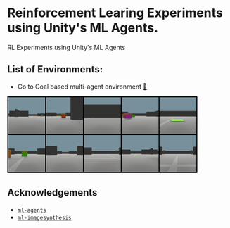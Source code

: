 # Reinforcement Learing Experiments using Unity's ML Agents.
RL Experiments using Unity's ML Agents


## List of Environments: 
 - Go to Goal based multi-agent environment [🔗](Assets/Environments/Go2Goal/README.md)
 
 ![Go2Goal Env](ReadmeAssets/vid.gif)

## Acknowledgements
 - [`ml-agents`](https://github.com/Unity-Technologies/ml-agents)
 - [`ml-imagesynthesis`](https://bitbucket.org/Unity-Technologies/ml-imagesynthesis)
